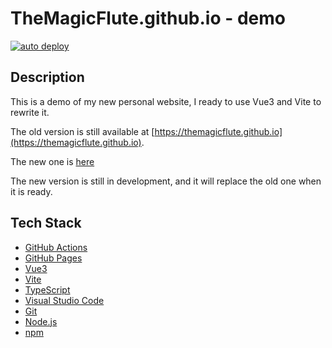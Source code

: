 # TheMagicFlute.github.io - demo

[![auto deploy](https://github.com/TheMagicFlute/demo/actions/workflows/deploy.yml/badge.svg)](https://github.com/TheMagicFlute/demo/actions/workflows/deploy.yml)

## Description

This is a demo of my new personal website, I ready to use Vue3 and Vite to rewrite it.

The old version is still available at [https://themagicflute.github.io](https://themagicflute.github.io).

The new one is [here](https://themagicflute.github.io/demo)

The new version is still in development, and it will replace the old one when it is ready.

## Tech Stack

- [GitHub Actions](https://github.com/features/actions)
- [GitHub Pages](https://pages.github.com/)
- [Vue3](https://vuejs.org/)
- [Vite](https://vitejs.dev/)
- [TypeScript](https://www.typescriptlang.org/)
- [Visual Studio Code](https://code.visualstudio.com/)
- [Git](https://git-scm.com/)
- [Node.js](https://nodejs.org/)
- [npm](https://www.npmjs.com/)
